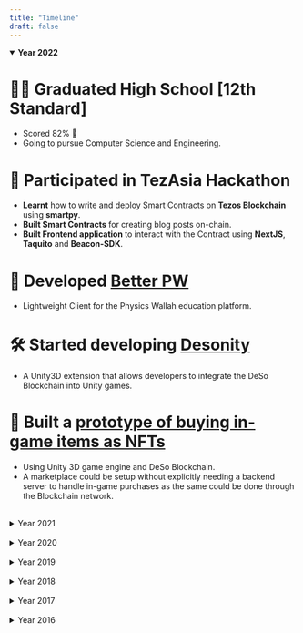 ```yaml
---
title: "Timeline"
draft: false
---
```


<style>
summary{
    cursor:pointer;
}
</style>

<details open>
<summary><b>Year 2022</b></summary>

# 🧑‍🎓 Graduated High School [12th Standard]
- Scored 82% 🎉
- Going to pursue Computer Science and Engineering.

# 💪 Participated in TezAsia Hackathon
- **Learnt** how to write and deploy Smart Contracts on **Tezos Blockchain** using **smartpy**.
- **Built Smart Contracts** for creating blog posts on-chain.
- **Built Frontend application** to interact with the Contract using **NextJS**, **Taquito** and **Beacon-SDK**.

# 🏁 Developed [Better PW](https://betterpw.live)
- Lightweight Client for the Physics Wallah education platform.

# 🛠 Started developing [Desonity](https://github.com/Desonity/Desonity)
- A Unity3D extension that allows developers to integrate the DeSo Blockchain into Unity games.

# 🏁 Built a [prototype of buying in-game items as NFTs](https://youtu.be/-Ute7GNiZxk)
- Using Unity 3D game engine and DeSo Blockchain.
- A marketplace could be setup without explicitly needing a backend server to handle in-game purchases as the same could be done through the Blockchain network.


</details>

<br>

<details>
<summary>Year 2021</summary>

# 🛠 Started building [Cordify](https://cordify.app)
- Tool to bridge the gap between web2 (twitter, reddit, etc) platforms with web3 DeSo platform.
- Started out as a Discord bot that added features of the blockchain into Discord servers, and now is a full fledged application integrating Discord, Twitter and more platforms with DeSo.

# 🏁 Built Animedoro Timer
- Timer app built in Vanilla HTML, CSS and Javascript.
- Useful tool for studying, working.
- Ability to set custom work/break timers.

</details>

<br>

<details>
<summary>Year 2020</summary>

# 🛠 Started Discord Bot Development
- Using discord.py
- Built many bots and tools.
- Mastered discord.py 😤
- Did couple of paid gigs (Server and Bot dev)

# 🛠 Started learning Python
- `print("Hello World")`

# 🧑‍🎓 Graduated Middle School [10th Standard]
- Scored 89% 🎉
- Started High School [12th Standard]

# 💪 Did my first freelance gig
- Built an AR application that would scan childrens picture books (birds) and play their sound.

# 🕹 Developed a VR game - [Cheap Saber](https://youtu.be/q86asyDYh1Q)
- Clone of Beat Saber, playable on android VR devices.
- Utilises Augument Reality marker based tracking to move virtual sabers.

# 💪 Participated in a [VXR hackathon](https://youtu.be/saMuL0UTF_M) by VRocKS
- Developed a VR story telling demo for Android VR devices.

# 🏁 Built a Human following Arduino Car
- Shortly after the TinkerFest Competition, I built this car that will detect any human through a phones camera and follow them.
- Learnt about OpenCV.
- Felt good because it worked (unlike the one from tinkerfest 🤭)

# 💪 Participated in [Tinker Fest Robotics Competition](https://youtu.be/vjoeJ9Bbaw4)
- Built an autonomous, trash seggrating robot car using LEGO as the body frame and Arduino + Android Mobile as the Brain 🧠
- Although our bot did not function as ecpected, we learnt a lot and had fun.

</details>

<br>

<details>
<summary>Year 2019</summary>

# 🛠 Started learning Game Dev
- `Debug.Log("Published some games on Play Store and got banned afterwards 🤡")`

# 💪 Built a model version of a [Light Interferometer](https://youtu.be/1WsnnyR_AOg)
- Using a Microscope slide, 2 pieces of mirrors (that I broke in half), a cheap lazer pointer and a lens I salvaged from another lazer pointer.
- Similar arrangement like the LIGO.
- Interference pattern was slightly visible.

# 💪 Performed the [Double Slit Experiment](https://youtu.be/C2Jy_RJXQ0I)
- Using a cheap lazer pointer and insulating tape.
- Learnt about Dual Nature of Light.

</details>

<br>

<details>
<summary>Year 2018</summary>

# 🛠 My Attempt at building an [Arduino CubeSat](https://youtu.be/aKaxJP3DqhQ)
- 3D printed frame.
- Working CW telemetry over 433MHz RF.

# 🏁 Built an Ultrasonic [Standing Wave 'Levitator'](https://youtu.be/gpRQpz39_UU)
- Followed an instructable article to and ripped apart couple of ultrasonic modules to build a mini levitator thingie.
- Learnt about Standing Waves.
- Small pieces of paper/styrofoam could be held in air at specific nodes of standing waves.

# 🧑‍🔧 Assembled my first 3D printer [Ender 3]
- Since then I have learnt a lot about the tech behind 3D printing and assembled more than 6 printers.

# 😳 Got an Arduino UNO
- Learnt about IoT, embeded circuits, electronics.
- Built random fun projects with the UNO and various Modules.
- Built cool stuff with the power of LEGO and Arduino.

# 🏁 Built a [LEGO line follower](https://youtu.be/-nA_rv9vvZE) and [modified gears to speed it up](https://youtu.be/mTh1pjq7Kqo)
- Learnt about gear ratios

# 🛠 Started learning Java
- `System.out.println("For Academic Purposes")`

</details>

<br>

<details>
<summary>Year 2017</summary>

# 🤣 Made HTML tutorials
- School had HTML and CSS in our curriculum so I made video tutorials and uploaded them on youtube for my friends to learn from 😆

# 💪 Participated in a Cubing Competition for the first time
- Got an average time around 40 seconds and personal best 34 seconds.
- Met Akash Rupela, former Indian record holder for fastest 3x3 solve 😳

</details>

<br>

<details>
<summary>Year 2016</summary>

# 🤓 Learnt my first programming language - BASIC
- Good ol' days

# 🧑‍🔬 Got interested into Science made videos on youtube
- Homemade Litmus paper and indicator solution
- Theory behind how LIGO detects gravitational waves
- and more in the following years

</details>